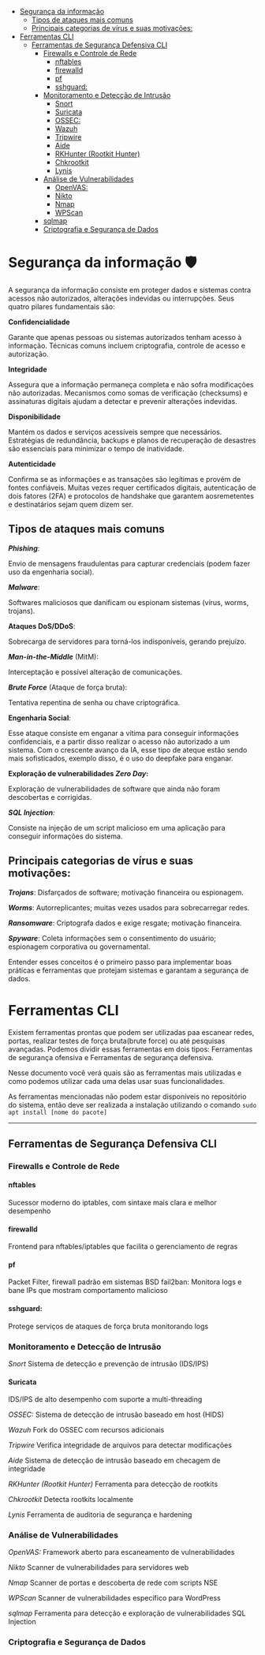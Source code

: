 - [Segurança da informação](#segurança-da-informação-️)
  - [Tipos de ataques mais comuns](#tipos-de-ataques-mais-comuns)
  - [Principais categorias de vírus e suas motivações:](#principais-categorias-de-vírus-e-suas-motivações)
- [Ferramentas CLI](#ferramentas-cli)
  - [Ferramentas de Segurança Defensiva CLI](#ferramentas-de-segurança-defensiva-cli)
    - [Firewalls e Controle de Rede](#firewalls-e-controle-de-rede)
      - [nftables](#nftables)
      - [firewalld](#firewalld)
      - [pf](#pf)
      - [sshguard:](#sshguard)
    - [Monitoramento e Detecção de Intrusão](#monitoramento-e-detecção-de-intrusão)
      - [Snort](#snort)
      - [Suricata](#suricata)
      - [OSSEC:](#ossec)
      - [Wazuh](#wazuh)
      - [Tripwire](#tripwire)
      - [Aide](#aide)
      - [RKHunter (Rootkit Hunter)](#rkhunter-rootkit-hunter)
      - [Chkrootkit](#chkrootkit)
      - [Lynis](#lynis)
    - [Análise de Vulnerabilidades](#análise-de-vulnerabilidades)
      - [OpenVAS:](#openvas)
      - [Nikto](#nikto)
      - [Nmap](#nmap)
      - [WPScan](#wpscan)
    - [sqlmap](#sqlmap)
    - [Criptografia e Segurança de Dados](#criptografia-e-segurança-de-dados)

# Segurança da informação 🛡️

A segurança da informação consiste em proteger dados e sistemas contra acessos não autorizados, alterações indevidas ou interrupções. Seus quatro pilares fundamentais são:

**Confidencialidade**  

Garante que apenas pessoas ou sistemas autorizados tenham acesso à informação. Técnicas comuns incluem criptografia, controle de acesso e autorização.
   
**Integridade**  

Assegura que a informação permaneça completa e não sofra modificações não autorizadas. Mecanismos como somas de verificação (checksums) e assinaturas digitais ajudam a detectar e prevenir alterações indevidas.

**Disponibilidade**  

Mantém os dados e serviços acessíveis sempre que necessários. Estratégias de redundância, backups e planos de recuperação de desastres são essenciais para minimizar o tempo de inatividade.

 **Autenticidade**  

Confirma se as informações e as transações são legítimas e provém de fontes confiáveis. Muitas vezes requer certificados digitais, autenticação de dois fatores (2FA) e protocolos de handshake que garantem aosremetentes e destinatários sejam quem dizem ser.

## Tipos de ataques mais comuns

__*Phishing*__:

Envio de mensagens fraudulentas para capturar credenciais (podem fazer uso da engenharia social).

_**Malware**_:

Softwares maliciosos que danificam ou espionam sistemas (vírus, worms, trojans).  

**Ataques DoS/DDoS**:

Sobrecarga de servidores para torná-los indisponíveis, gerando prejuízo. 

_**Man-in-the-Middle**_ (MitM): 

Interceptação e possível alteração de comunicações.

_**Brute Force**_ (Ataque de força bruta):

Tentativa repentina de senha ou chave criptográfica.

**Engenharia Social**: 

Esse ataque consiste em enganar a vítima para conseguir informações confidenciais, e a partir disso realizar o acesso não autorizado a um sistema. Com o crescente avanço da IA, esse tipo de ateque estão sendo mais sofisticados, exemplo disso, é o uso do deepfake para enganar.

**Exploração de vulnerabilidades _Zero Day_:**

Exploração de vulnerabilidades de software que ainda não foram descobertas e corrigidas.

_**SQL Injection**:_

Consiste na injeção de um script malicioso em uma aplicação para conseguir informações do sistema.

## Principais categorias de vírus e suas motivações:

_**Trojans**_: 
Disfarçados de software; motivação financeira ou espionagem.  

_**Worms**_: 
Autorreplicantes; muitas vezes usados para sobrecarregar redes.  

_**Ransomware**_: 
Criptografa dados e exige resgate; motivação financeira.  

_**Spyware**_: 
Coleta informações sem o consentimento do usuário; espionagem corporativa ou governamental.  

Entender esses conceitos é o primeiro passo para implementar boas práticas e ferramentas que protejam sistemas e garantam a segurança de dados.

# Ferramentas CLI

Existem ferramentas prontas que podem ser utilizadas paa escanear redes, portas, realizar testes de força bruta(brute force) ou até pesquisas avançadas. Podemos dividir essas ferramentas em dois tipos: Ferramentas de segurança ofensiva e Ferramentas de segurança defensiva.

Nesse documento você verá quais são as ferramentas mais utilizadas e como podemos utilizar cada uma delas usar suas funcionalidades.

As ferramentas mencionadas não podem estar disponíveis no repositório do sistema, então deve ser realizada a instalação utilizando o comando `sudo apt install [nome do pacote]`

---

## Ferramentas de Segurança Defensiva CLI
### Firewalls e Controle de Rede

#### nftables
Sucessor moderno do iptables, com sintaxe mais clara e melhor desempenho
#### firewalld
Frontend para nftables/iptables que facilita o gerenciamento de regras
#### pf
Packet Filter, firewall padrão em sistemas BSD
fail2ban: Monitora logs e bane IPs que mostram comportamento malicioso
#### sshguard: 
Protege serviços de ataques de força bruta monitorando logs

### Monitoramento e Detecção de Intrusão

*Snort*
Sistema de detecção e prevenção de intrusão (IDS/IPS)
#### Suricata
IDS/IPS de alto desempenho com suporte a multi-threading

*OSSEC:*
Sistema de detecção de intrusão baseado em host (HIDS)

*Wazuh*
Fork do OSSEC com recursos adicionais

*Tripwire*
Verifica integridade de arquivos para detectar modificações

*Aide*
Sistema de detecção de intrusão baseado em checagem de integridade

*RKHunter (Rootkit Hunter)*
Ferramenta para detecção de rootkits

*Chkrootkit*
Detecta rootkits localmente

*Lynis*
Ferramenta de auditoria de segurança e hardening

### Análise de Vulnerabilidades

*OpenVAS:*
Framework aberto para escaneamento de vulnerabilidades

*Nikto*
Scanner de vulnerabilidades para servidores web

*Nmap*
Scanner de portas e descoberta de rede com scripts NSE

*WPScan*
Scanner de vulnerabilidades específico para WordPress

*sqlmap*
Ferramenta para detecção e exploração de vulnerabilidades SQL Injection

### Criptografia e Segurança de Dados

